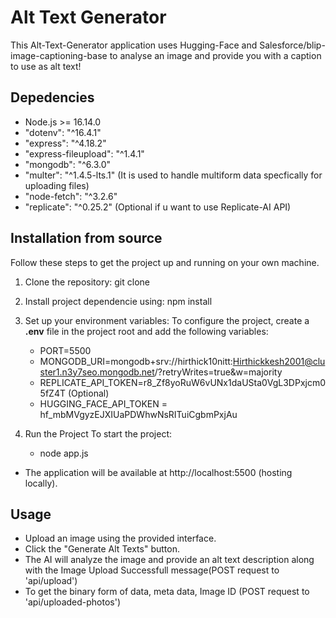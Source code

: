 # Alt Text Generator

This Alt-Text-Generator application uses Hugging-Face and 
Salesforce/blip-image-captioning-base to analyse an image and provide you with a caption to use as alt text!

## Depedencies
* Node.js >= 16.14.0
* "dotenv": "^16.4.1"
* "express": "^4.18.2"
* "express-fileupload": "^1.4.1"
* "mongodb": "^6.3.0"              
* "multer": "^1.4.5-lts.1"    (It is used to handle multiform data specfically for uploading files)
* "node-fetch": "^3.2.6"
* "replicate": "^0.25.2"   (Optional if u want to use Replicate-AI API)

## Installation from source

Follow these steps to get the project up and running on your own machine.

1. Clone the repository:
   git clone 
   
2. Install project dependencie using:
   npm install

3. Set up your environment variables:
   To configure the project, create a **.env** file in the project root and add the following variables:

   * PORT=5500
   * MONGODB_URI=mongodb+srv://hirthick10nitt:Hirthickkesh2001@cluster1.n3y7seo.mongodb.net/?retryWrites=true&w=majority
   * REPLICATE_API_TOKEN=r8_Zf8yoRuW6vUNx1daUSta0VgL3DPxjcm05fZ4T (Optional)
   * HUGGING_FACE_API_TOKEN = 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
   
5. Run the Project
  To start the project:
    * node app.js

- The application will be available at http://localhost:5500 (hosting locally).

## Usage
- Upload an image using the provided interface.
- Click the "Generate Alt Texts" button.
- The AI will analyze the image and provide an alt text description along with the Image Upload Successfull message(POST request to 'api/upload')
- To get the binary form of data, meta data, Image ID (POST request to 'api/uploaded-photos')



